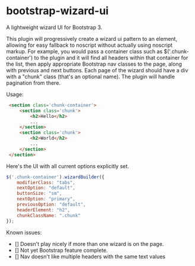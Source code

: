 bootstrap-wizard-ui
==================

A lightweight wizard UI for Bootstrap 3.


This plugin will progressively create a wizard ui pattern to an element, allowing for easy fallback to noscript without actually using noscript markup. For example, you would pass a container class such as $('.chunk-container') to the plugin and it will find all headers within that container for the list, then apply appropriate Bootstrap nav classes to the page, along with previous and next buttons. Each page of the wizard should have a div with a "chunk" class (that's an optional name). The plugin will handle pagination from there.

 Usage: 

 ```html
  <section class='chunk-container'>
      <section class='chunk'>
          <h2>Hello</h2>
          ...
      </section>
      <section class='chunk'>
          <h2>World</h2>
          ...
      </section>
  </section>
```
Here's the UI with all current options explicitly set.

```javascript
$('.chunk-container').wizardBuilder({
    modifierClass: "tabs", 
    nextOption: "default",
    buttonSize: "sm",
    nextOption: "primary",
    previousOption: "default",
    headerElement: "h2",
    chunkClassName: ".chunk"
});
```
Known issues:
- [] Doesn't play nicely if more than one wizard is on the page.
- [] Not yet Bootstrap feature complete.
- [] Nav doesn't like multiple headers with the same text values
